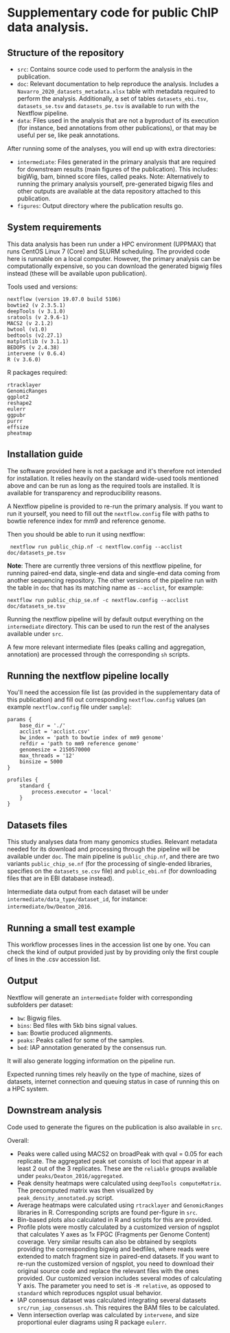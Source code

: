 # Supplementary code for public ChIP data analysis.

## Structure of the repository

- `src`: Contains source code used to perform the analysis in the publication.
- `doc`: Relevant documentation to help reproduce the analysis. Includes a `Navarro_2020_datasets_metadata.xlsx` table with metadata required to perform the analysis. Additionally, a set of tables `datasets_ebi.tsv`, `datasets_se.tsv` and `datasets_pe.tsv` is available to run with the Nextflow pipeline. 
- `data`: Files used in the analysis that are not a byproduct of its execution (for instance, bed annotations from other publications), or that may be useful per se, like peak annotations.

After running some of the analyses, you will end up with extra directories:
- `intermediate`: Files generated in the primary analysis that are required for downstream results (main figures of the publication). This includes: bigWig, bam, binned score files, called peaks. Note: Alternatively to running the primary analysis yourself, pre-generated bigwig files and other outputs are available at the data repository attached to this publication.
- `figures`: Output directory where the publication results go.

## System requirements

This data analysis has been run under a HPC environment (UPPMAX) that runs 
CentOS Linux 7 (Core) and SLURM scheduling. The provided code here is runnable on a local computer. However,
the primary analysis can be computationally expensive, so you can download the generated bigwig files instead
(these will be available upon publication).

Tools used and versions:

    nextflow (version 19.07.0 build 5106)
    bowtie2 (v 2.3.5.1)
    deepTools (v 3.1.0)
    sratools (v 2.9.6-1)
    MACS2 (v 2.1.2)
    bwtool (v1.0)
    bedtools (v2.27.1)
    matplotlib (v 3.1.1)
    BEDOPS (v 2.4.38)
    intervene (v 0.6.4)
    R (v 3.6.0)

R packages required:

    rtracklayer
    GenomicRanges
    ggplot2
    reshape2
    eulerr
    ggpubr
    purrr
    effsize
    pheatmap


## Installation guide

The software provided here is not a package and it's therefore not intended for
installation. It relies heavily on the standard wide-used tools mentioned above and
 can be run as long as the required tools are installed. It is available 
for transparency and reproducibility reasons. 

A Nextflow pipeline is provided to re-run the primary analysis. If you want to run it
yourself, you need to fill out the `nextflow.config` file with paths to bowtie
reference index for mm9 and reference genome. 

Then you should be able to run it using nextflow: 

     nextflow run public_chip.nf -c nextflow.config --acclist doc/datasets_pe.tsv 

**Note**: There are currently three versions of this nextflow pipeline, for running paired-end data, single-end data and
single-end data coming from another sequencing repository. The other versions of the pipeline run with the table in `doc` that has its matching name as `--acclist`, for example:

    nextflow run public_chip_se.nf -c nextflow.config --acclist doc/datasets_se.tsv

Running the nextflow pipeline will by default output everything on the `intermediate` directory.
This can be used to run the rest of the analyses available under `src`.

A few more relevant intermediate files (peaks calling and aggregation, annotation) are processed
through the corresponding `sh` scripts.

## Running the nextflow pipeline locally

You'll need the accession file list (as provided in the supplementary data of
this publication) and fill out corresponding `nextflow.config` values (an example 
`nextflow.config` file under `sample`):

    params {
        base_dir = './'
        acclist = 'acclist.csv'
        bw_index = 'path to bowtie index of mm9 genome'
        refdir = 'path to mm9 reference genome'
        genomesize = 2150570000
        max_threads = '12'
        binsize = 5000
    }

    profiles {
        standard {
            process.executor = 'local'
        }
    }


## Datasets files

This study analyses data from many genomics studies. Relevant metadata needed for its download
and processing through the pipeline will be available under `doc`. The main pipeline 
is `public_chip.nf`, and there are two variants `public_chip_se.nf` (for the processing of
single-ended libraries, specifies on the `datasets_se.csv` file) and `public_ebi.nf` (for
downloading files that are in EBI database instead).

Intermediate data output from each dataset will be under `intermediate/data_type/dataset_id`,
for instance: `intermediate/bw/Deaton_2016`.

## Running a small test example

This workflow processes lines in the accession list one by one. You can check
the kind of output provided just by by providing only the first couple of lines in the
.csv accession list.

## Output 

Nextflow will generate an `intermediate` folder with corresponding subfolders
per dataset:

- `bw`: Bigwig files.
- `bins`: Bed files with 5kb bins signal values.
- `bam`: Bowtie produced alignments.
- `peaks`: Peaks called for some of the samples.
- `bed`: IAP annotation generated by the consensus run.

It will also generate logging information on the pipeline run.

Expected running times rely heavily on the type of machine, sizes of datasets,
internet connection and queuing status in case of running this on a HPC system.

## Downstream analysis

Code used to generate the figures on the publication is also available in `src`.

Overall: 
- Peaks were called using MACS2 on broadPeak with qval = 0.05 for each replicate. 
The aggregated peak set consists of loci that appear in at least 2 out of the 3
replicates. These are the `reliable` groups available under `peaks/Deaton_2016/aggregated`.
- Peak density heatmaps were calculated using `deepTools computeMatrix`. The
precomputed matrix was then visualized by `peak_density_annotated.py` script. 
- Average heatmaps were calculated using `rtracklayer` and `GenomicRanges` libraries
in R. Corresponding scripts are found per-figure in `src`.
- Bin-based plots also calculated in R and scripts for this are provided.
- Profile plots were mostly calculated by a customized version of ngsplot that
calculates Y axes as 1x FPGC (Fragments per Genome Content) coverage. Very similar results 
can also be obtained by seqplots providing the corresponding bigwig and bedfiles, where
reads were extended to match fragment size in paired-end datasets. If you want to re-run
the customized version of ngsplot, you need to download their original source code and
replace the relevant files with the ones provided. Our customized version includes several
modes of calculating Y axis. The parameter you need to set is `-M relative`, as opposed to
`standard` which reproduces ngsplot usual behavior.
- IAP consensus dataset was calculated integrating several datasets `src/run_iap_consensus.sh`.
This requires the BAM files to be calculated.
- Venn intersection overlap was calculated by `intervene`, and size proportional 
euler diagrams using R package `eulerr`.


